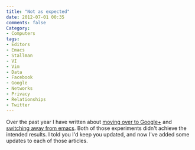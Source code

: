 ```yaml
---
title: "Not as expected"
date: 2012-07-01 00:35
comments: false
Category:
- Computers
tags:
- Editors
- Emacs
- Stallman
- VI
- Vim
- Data
- Facebook
- Google
- Networks
- Privacy
- Relationships
- Twitter
---
```


Over the past year I have written about
[moving over to Google+](https://aijaz.net/2011/07/09/taking-back-my-relationships/)
and [switching away from emacs](https://aijaz.net/2011/11/21/there-and-back-again-a-hackers-switch-from-emacs-back-to-vi/).
Both of those experiments didn't achieve the intended results.  I told you
I'd keep you updated, and now I've added some updates to each of those articles.

